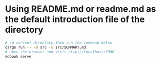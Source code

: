 # Using README.md or readme.md as the default introduction file of the directory

```zsh
# cd current directory,then run the command below
cargo run -- -d src -o src/SUMMARY.md
# open the browser and visit http://localhost:3000
mdbook serve
```
